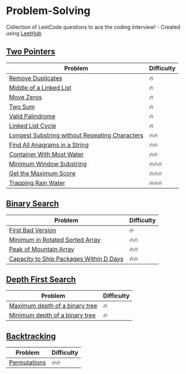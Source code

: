 # Problem-Solving
Collection of LeetCode questions to ace the coding interview! - Created using [LeetHub](https://github.com/QasimWani/LeetHub)

## [Two Pointers](https://github.com/kk5190/Problem-Solving/tree/main/Two%20Pointers)

| Problem      | Difficulty |
| ----------- | ----------- |
| [Remove Duplicates](https://github.com/kk5190/Problem-Solving/tree/main/Two%20Pointers/26-remove-duplicates-from-sorted-array) | :fire: |
| [Middle of a Linked List](https://github.com/kk5190/Problem-Solving/tree/main/Two%20Pointers/876-middle-of-the-linked-list) | :fire: |
| [Move Zeros](https://github.com/kk5190/Problem-Solving/tree/main/Two%20Pointers/283-move-zeroes) | :fire: |
| [Two Sum](https://github.com/kk5190/Problem-Solving/tree/main/Two%20Pointers/1-two-sum) | :fire: |
| [Valid Palindrome](https://github.com/kk5190/Problem-Solving/tree/main/Two%20Pointers/125-valid-palindrome) | :fire: |
| [Linked List Cycle](https://github.com/kk5190/Problem-Solving/tree/main/Two%20Pointers/141-linked-list-cycle) | :fire: |
| [Longest Substring without Repeating Characters](https://github.com/kk5190/Problem-Solving/tree/main/Two%20Pointers/3-longest-substring-without-repeating-characters) | :fire::fire: |
| [Find All Anagrams in a String](https://github.com/kk5190/Problem-Solving/tree/main/Two%20Pointers/438-find-all-anagrams-in-a-string) | :fire::fire: |
| [Container With Most Water](https://github.com/kk5190/Problem-Solving/tree/main/Two%20Pointers/11-container-with-most-water) | :fire::fire: |
| [Minimum Window Substring](https://github.com/kk5190/Problem-Solving/tree/main/Two%20Pointers/76-minimum-window-substring) | :fire::fire::fire: |
| [Get the Maximum Score](https://github.com/kk5190/Problem-Solving/tree/main/Two%20Pointers/1537-get-the-maximum-score) | :fire::fire::fire: |
| [Trapping Rain Water](https://github.com/kk5190/Problem-Solving/tree/main/Two%20Pointers/42-trapping-rain-water) | :fire::fire::fire: |


## [Binary Search](https://github.com/kk5190/Problem-Solving/tree/main/Binary%20Search)

| Problem      | Difficulty |
| ----------- | ----------- |
|[First Bad Version](https://github.com/kk5190/Problem-Solving/tree/main/Binary%20Search/278-first-bad-version)|:fire:|
|[Minimum in Rotated Sorted Array](https://github.com/kk5190/Problem-Solving/tree/main/Binary%20Search/153-find-minimum-in-rotated-sorted-array)|:fire::fire:|
|[Peak of Mountain Array](https://github.com/kk5190/Problem-Solving/tree/main/Binary%20Search/852-peak-index-in-a-mountain-array)|:fire::fire:|
|[Capacity to Ship Packages Within D Days](https://github.com/kk5190/Problem-Solving/tree/main/Binary%20Search/1011-capacity-to-ship-packages-within-d-days)|:fire::fire:</b></font>|

## [Depth First Search](https://github.com/kk5190/Problem-Solving/tree/main/Depth%20First%20Search)

| Problem      | Difficulty |
| ----------- | ----------- |
| [Maximum depth of a binary tree](https://github.com/kk5190/Problem-Solving/tree/main/Depth%20First%20Search/104-maximum-depth-of-binary-tree)|:fire:|
| [Minimum depth of a binary tree](https://github.com/kk5190/Problem-Solving/tree/main/Depth%20First%20Search/111-minimum-depth-of-binary-tree)|:fire:|


## [Backtracking](https://github.com/kk5190/Problem-Solving/tree/main/Backtracking)

| Problem      | Difficulty |
| ----------- | ----------- |
| [Permutations](https://github.com/kk5190/Problem-Solving/tree/main/Backtracking/46-permutations)|:fire::fire:|





